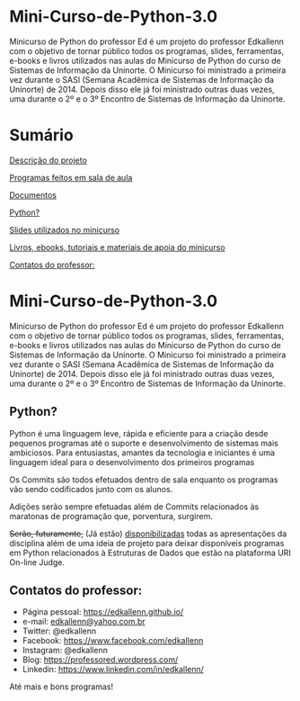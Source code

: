 # Mini-Curso-de-Python-3.0

Minicurso de Python do professor Ed é um projeto do professor Edkallenn com o objetivo de tornar público todos os programas, slides, ferramentas, e-books e livros utilizados nas aulas do Minicurso de Python do curso de Sistemas de Informação da Uninorte.
O Minicurso foi ministrado a primeira vez durante o SASI (Semana Acadêmica de Sistemas de Informação da Uninorte) de 2014. Depois disso ele já foi ministrado outras duas vezes, uma durante o 2º e o 3º Encontro de Sistemas de Informação da Uninorte.

# Sumário
[Descrição do projeto](#Mini-Curso-de-Python-3-0)

[Programas feitos em sala de aula](https://github.com/ed1rac/Mini-Curso-de-Python-3.0/tree/master/Fontes)

[Documentos](https://github.com/ed1rac/Mini-Curso-de-Python-3.0/tree/master/Documentos)

[Python?](#Python)

[Slides utilizados no minicurso](https://github.com/ed1rac/Mini-Curso-de-Python-3.0/tree/master/PDF's)

[Livros, ebooks, tutoriais e materiais de apoia do minicurso](https://github.com/ed1rac/Mini-Curso-de-Python-3.0/tree/master/Material%20de%20Apoio)

[Contatos do professor:](#Contatos-do-professor)

# Mini-Curso-de-Python-3.0

Minicurso de Python do professor Ed é um projeto do professor Edkallenn com o objetivo de tornar público todos os programas, slides, ferramentas, e-books e livros utilizados nas aulas do Minicurso de Python do curso de Sistemas de Informação da Uninorte.
O Minicurso foi ministrado a primeira vez durante o SASI (Semana Acadêmica de Sistemas de Informação da Uninorte) de 2014. Depois disso ele já foi ministrado outras duas vezes, uma durante o 2º e o 3º Encontro de Sistemas de Informação da Uninorte.

## Python?
Python é uma linguagem  leve, rápida e eficiente para a criação desde pequenos programas até o suporte e desenvolvimento de sistemas mais ambiciosos. Para entusiastas, amantes da tecnologia e iniciantes é uma linguagem ideal para o desenvolvimento dos primeiros programas

Os Commits são todos efetuados dentro de sala enquanto os programas vão sendo codificados junto com os alunos.

Adições serão sempre efetuadas além de Commits relacionados às maratonas de programação que, porventura, surgirem.

~~Serão, futuramente,~~ (Já estão) [disponibilizadas](https://github.com/ed1rac/Mini-Curso-de-Python-3.0/tree/master/PDF's) todas as apresentações da disciplina além de uma ideia de projeto para deixar disponíveis programas em Python relacionados à Estruturas de Dados que estão na plataforma URI On-line Judge.

## Contatos do professor:

- Página pessoal: https://edkallenn.github.io/
- e-mail: edkallenn@yahoo.com.br
- Twitter: @edkallenn
- Facebook: https://www.facebook.com/edkallenn
- Instagram: @edkallenn
- Blog: https://professored.wordpress.com/
- Linkedin: https://www.linkedin.com/in/edkallenn/

Até mais e bons programas!
